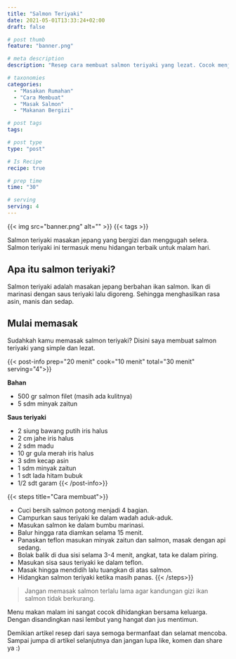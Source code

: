 ```yaml
---
title: "Salmon Teriyaki"
date: 2021-05-01T13:33:24+02:00
draft: false

# post thumb
feature: "banner.png"

# meta description
description: "Resep cara membuat salmon teriyaki yang lezat. Cocok menjadi menu andalan sehari-hari"

# taxonomies
categories:
  - "Masakan Rumahan"
  - "Cara Membuat"
  - "Masak Salmon"
  - "Makanan Bergizi"

# post tags
tags:

# post type
type: "post"

# Is Recipe
recipe: true

# prep time
time: "30"

# serving
serving: 4
---
```


{{< img src="banner.png" alt="" >}}
{{< tags >}}

Salmon teriyaki masakan jepang yang bergizi dan menggugah selera. Salmon teriyaki ini termasuk menu hidangan terbaik untuk malam hari.

## Apa itu salmon teriyaki?

Salmon teriyaki adalah masakan jepang berbahan ikan salmon. Ikan di marinasi dengan saus teriyaki lalu digoreng. Sehingga menghasilkan rasa asin, manis dan sedap.

## Mulai memasak

Sudahkah kamu memasak salmon teriyaki? Disini saya membuat salmon teriyaki yang simple dan lezat. 

{{< post-info prep="20 menit" cook="10 menit" total="30 menit" serving="4">}}

__Bahan__

-   500 gr salmon filet (masih ada kulitnya)
-   5 sdm minyak zaitun

__Saus teriyaki__

-   2 siung bawang putih iris halus
-   2 cm jahe iris halus
-   2 sdm madu
-   10 gr gula merah iris halus
-   3 sdm kecap asin
-   1 sdm minyak zaitun
-   1 sdt lada hitam bubuk
-   1/2 sdt garam
{{< /post-info>}}

{{< steps title="Cara membuat">}}
-   Cuci bersih salmon potong menjadi 4 bagian.
-   Campurkan saus teriyaki ke dalam wadah aduk-aduk.
-   Masukan salmon ke dalam bumbu marinasi.
-   Balur hingga rata diamkan selama 15 menit.
-   Panaskan teflon masukan minyak zaitun dan salmon, masak dengan api sedang.
-   Bolak balik di dua sisi selama 3-4 menit, angkat, tata ke dalam piring.
-   Masukan sisa saus teriyaki ke dalam teflon.
-   Masak hingga mendidih lalu tuangkan di atas salmon.
-   Hidangkan salmon teriyaki ketika masih panas.
{{< /steps>}}

> Jangan memasak salmon terlalu lama agar kandungan gizi ikan salmon tidak berkurang.

Menu makan malam ini sangat cocok dihidangkan bersama keluarga. Dengan disandingkan nasi lembut yang hangat dan jus mentimun.

Demikian artikel resep dari saya semoga bermanfaat dan selamat mencoba. Sampai jumpa di artikel selanjutnya dan jangan lupa like, komen dan share ya :)